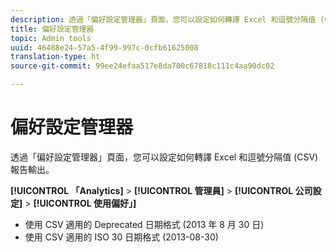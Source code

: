 ```yaml
---
description: 透過「偏好設定管理器」頁面，您可以設定如何轉譯 Excel 和逗號分隔值 (CSV) 報告輸出。
title: 偏好設定管理器
topic: Admin tools
uuid: 46488e24-57a5-4f99-997c-0cfb61625008
translation-type: ht
source-git-commit: 99ee24efaa517e8da700c67818c111c4aa90dc02

---
```



# 偏好設定管理器

透過「偏好設定管理器」頁面，您可以設定如何轉譯 Excel 和逗號分隔值 (CSV) 報告輸出。

**[!UICONTROL 「Analytics]** > **[!UICONTROL 管理員]** > **[!UICONTROL 公司設定]** > **[!UICONTROL 使用偏好」]**

* 使用 CSV 適用的 Deprecated 日期格式 (2013 年 8 月 30 日)
* 使用 CSV 適用的 ISO 30 日期格式 (2013-08-30)

